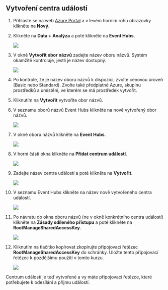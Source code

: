 ## Vytvoření centra událostí

1. Přihlaste se na web [Azure Portal][] a v levém horním rohu obrazovky klikněte na **Nový**.

2. Klikněte na **Data + Analýza** a poté klikněte na **Event Hubs**.

    ![](./media/event-hubs-create-event-hub/create-event-hub9.png)

3. V okně **Vytvořit obor názvů** zadejte název oboru názvů. Systém okamžitě kontroluje, jestli je název dostupný.

    ![](./media/event-hubs-create-event-hub/create-event-hub1.png)

4. Po kontrole, že je název oboru názvů k dispozici, zvolte cenovou úroveň (Basic nebo Standard). Zvolte také předplatné Azure, skupinu prostředků a umístění, ve kterém se má prostředek vytvořit. 

2. Kliknutím na **Vytvořit** vytvoříte obor názvů.

6. V seznamu oborů názvů Event Hubs klikněte na nově vytvořený obor názvů.      

    ![](./media/event-hubs-create-event-hub/create-event-hub2.png)

7. V okně oboru názvů klikněte na **Event Hubs**.

    ![](./media/event-hubs-create-event-hub/create-event-hub3.png)

8. V horní části okna klikněte na **Přidat centrum událostí**.

    ![](./media/event-hubs-create-event-hub/create-event-hub4.png)

3. Zadejte název centra událostí a poté klikněte na **Vytvořit**.

    ![](./media/event-hubs-create-event-hub/create-event-hub5.png)

4. V seznamu Event Hubs klikněte na název nově vytvořeného centra událostí. 

    ![](./media/event-hubs-create-event-hub/create-event-hub6.png)

5. Po návratu do okna oboru názvů (ne v okně konkrétního centra událostí) klikněte na **Zásady sdíleného přístupu** a poté klikněte na **RootManageSharedAccessKey**.

    ![](./media/event-hubs-create-event-hub/create-event-hub7.png)

5. Kliknutím na tlačítko kopírovat zkopírujte připojovací řetězec **RootManageSharedAccessKey** do schránky. Uložte tento připojovací řetězec k pozdějšímu použití v tomto kurzu.

    ![](./media/event-hubs-create-event-hub/create-event-hub8.png)

Centrum událostí je teď vytvořené a vy máte připojovací řetězce, které potřebujete k odesílání a příjmu událostí.

[Azure Portal]: https://portal.azure.com/

<!--HONumber=Sep16_HO3-->


